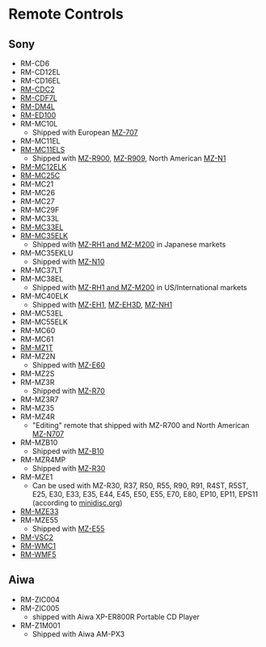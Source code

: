 Remote Controls
===============

## Sony

- RM-CD6
- RM-CD12EL
- RM-CD16EL
- [RM-CDC2](./Sony%20RM-CDC2.md)
- [RM-CDF7L](./Sony%20RM-CDF7L.md)
- [RM-DM4L](./Sony%20RM-DM4L.md)
- [RM-ED100](./Sony%20RM-ED100.md)
- RM-MC10L
  * Shipped with European [MZ-707](https://minidisc.org/part_Sony_MZ-N707.html)
- RM-MC11EL
- [RM-MC11ELS](https://www.minidisc.org/part_Sony_RM-MC11ELS.html)
  * Shipped with [MZ-R900](https://minidisc.org/part_Sony_MZ-R900.html), [MZ-R909](https://minidisc.org/part_Sony_MZ-R909.html), North American [MZ-N1](https://minidisc.org/part_Sony_MZ-N1.html)
- [RM-MC12ELK](https://www.minidisc.org/part_Sony_RM-MC12ELK.html)
- [RM-MC25C](./Sony%20RM-MC25C.md)
- RM-MC21
- RM-MC26
- RM-MC27
- RM-MC29F
- RM-MC33L
- [RM-MC33EL](https://www.minidisc.org/part_Sony_RM-MC33EL.html)
- [RM-MC35ELK](https://www.minidisc.org/part_Sony_RM-MC35ELK.html)
  * Shipped with [MZ-RH1 and MZ-M200](https://minidisc.org/part_Sony_MZ-M200%20RH1.html) in Japanese markets
- RM-MC35EKLU
  * Shipped with [MZ-N10](https://minidisc.org/part_Sony_MZ-N10.html)
- RM-MC37LT
- RM-MC38EL
  * Shipped with [MZ-RH1 and MZ-M200](https://minidisc.org/part_Sony_MZ-M200%20RH1.html) in US/International markets
- RM-MC40ELK
  * Shipped with [MZ-EH1](https://minidisc.org/part_Sony_MZ-EH1.html), [MZ-EH3D](https://minidisc.org/part_Sony_MZ-NH3D.html), [MZ-NH1](https://minidisc.org/part_Sony_MZ-NH1.html)
- RM-MC53EL
- RM-MC55ELK
- RM-MC60
- RM-MC61
- [RM-MZ1T](./Sony%20RM-MZ1T.md)
- RM-MZ2N
  * Shipped with [MZ-E60](https://minidisc.org/part_Sony_MZ-E60.html)
- RM-MZ2S
- RM-MZ3R
  * Shipped with [MZ-R70](https://minidisc.org/part_Sony_MZ-R70.html)
- RM-MZ3R7
- RM-MZ35
- RM-MZ4R
  * "Editing" remote that shipped with MZ-R700 and North American [MZ-N707](https://minidisc.org/part_Sony_MZ-N707.html)
- RM-MZB10
  * Shipped with [MZ-B10](https://www.minidisc.org/part_Sony_MZ-B10.html)
- RM-MZR4MP
  * Shipped with [MZ-R30](https://minidisc.org/part_Sony_MZ-R30.html)
- RM-MZE1
  * Can be used with MZ-R30, R37, R50, R55, R90, R91, R4ST, R5ST, E25, E30, E33, E35, E44, E45, E50, E55, E70, E80, EP10, EP11, EPS11 (according to [minidisc.org](https://minidisc.org/part_Recorders_Sony.html))
- [RM-MZE33](./Sony%20RM-MZE33.md)
- RM-MZE55
  * Shipped with [MZ-E55](https://minidisc.org/part_Sony_MZ-E55.html)
- [RM-VSC2](./Sony%20RM-VSC2.md)
- [RM-WMC1](https://www.minidisc.org/part_Sony_RM-WMC1.html)
- [RM-WMF5](./Sony%20RM-WMF5.md)

## Aiwa

- RM-ZIC004
- RM-ZIC005
  * shipped with Aiwa XP-ER800R Portable CD Player
- RM-Z1M001
  * Shipped with Aiwa AM-PX3
